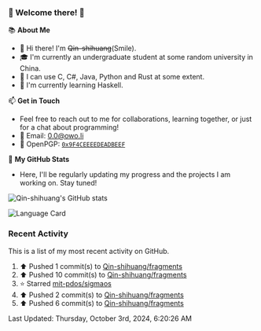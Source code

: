 ### 🌟 Welcome there! 🌟

📚 **About Me**
- 👋 Hi there! I'm ~~Qin-shihuang~~(Smile).
- 🎓 I'm currently an undergraduate student at some random university in China.
- 🚀 I can use C, C#, Java, Python and Rust at some extent.
- 🌱 I'm currently learning Haskell.

📫 **Get in Touch**
- Feel free to reach out to me for collaborations, learning together, or just for a chat about programming!
- 📩 Email: 0.0@owo.li
- 🔑 OpenPGP: [`0x9F4CEEEEDEADBEEF`](https://keys.openpgp.org/vks/v1/by-fingerprint/9273A165A490C183577664B69F4CEEEEDEADBEEF)


📝 **My GitHub Stats**
- Here, I'll be regularly updating my progress and the projects I am working on. Stay tuned!

![Qin-shihuang's GitHub stats](https://github-readme-stats.vercel.app/api?username=Qin-shihuang&show_icons=true)

![Language Card](https://github-readme-stats.vercel.app/api/top-langs/?username=Qin-shihuang)
### Recent Activity

This is a list of my most recent activity on GitHub.

<!--RECENT_ACTIVITY:start-->
1. ⬆️ Pushed 1 commit(s) to [Qin-shihuang/fragments](https://github.com/Qin-shihuang/fragments)<br>
2. ⬆️ Pushed 10 commit(s) to [Qin-shihuang/fragments](https://github.com/Qin-shihuang/fragments)<br>
3. ⭐ Starred [mit-pdos/sigmaos](https://github.com/mit-pdos/sigmaos)<br>
4. ⬆️ Pushed 2 commit(s) to [Qin-shihuang/fragments](https://github.com/Qin-shihuang/fragments)<br>
5. ⬆️ Pushed 6 commit(s) to [Qin-shihuang/fragments](https://github.com/Qin-shihuang/fragments)<br>
<!--RECENT_ACTIVITY:end-->

<!--RECENT_ACTIVITY:last_update-->
Last Updated: Thursday, October 3rd, 2024, 6:20:26 AM
<!--RECENT_ACTIVITY:last_update_end-->
